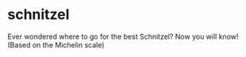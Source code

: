 schnitzel
========
Ever wondered where to go for the best Schnitzel? Now you will know!
(Based on the Michelin scale)